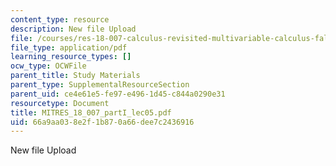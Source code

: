 ```yaml
---
content_type: resource
description: New file Upload
file: /courses/res-18-007-calculus-revisited-multivariable-calculus-fall-2011/66a9aa038e2f1b870a66dee7c2436916_MITRES_18_007_partI_lec05.pdf
file_type: application/pdf
learning_resource_types: []
ocw_type: OCWFile
parent_title: Study Materials
parent_type: SupplementalResourceSection
parent_uid: ce4e61e5-fe97-e496-1d45-c844a0290e31
resourcetype: Document
title: MITRES_18_007_partI_lec05.pdf
uid: 66a9aa03-8e2f-1b87-0a66-dee7c2436916
---
```

New file Upload


